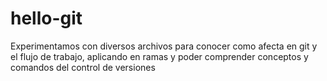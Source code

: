 # hello-git

Experimentamos con diversos archivos para conocer como afecta en git y el flujo de trabajo, aplicando en ramas y poder comprender conceptos y comandos del control de versiones
